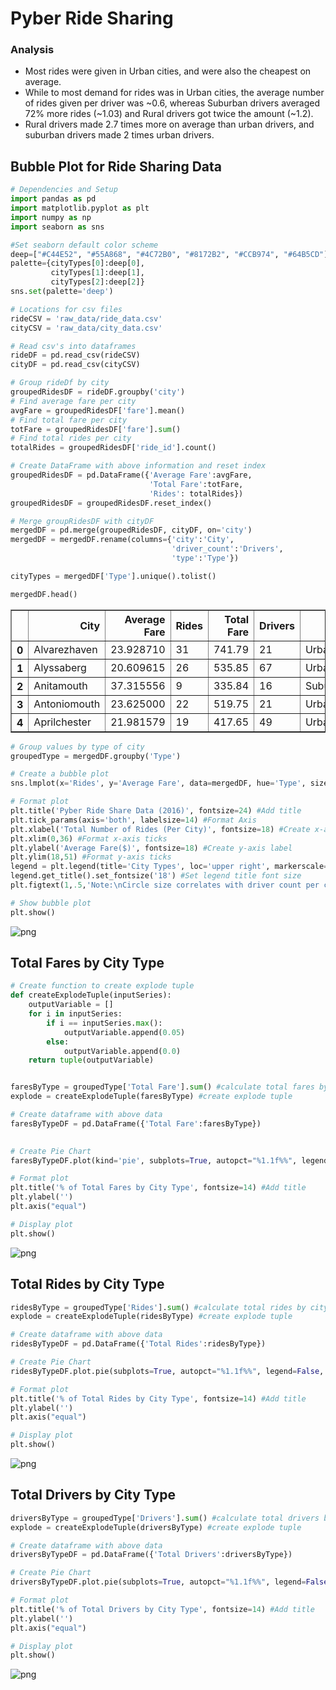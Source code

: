 
# Pyber Ride Sharing

### Analysis
- Most rides were given in Urban cities, and were also the cheapest on average.
- While to most demand for rides was in Urban cities, the average number of rides given per driver was ~0.6, whereas  Suburban drivers averaged 72% more rides (~1.03) and Rural drivers got twice the amount (~1.2).
- Rural drivers made 2.7 times more on average than urban drivers, and suburban drivers made 2 times urban drivers. 

## Bubble Plot for Ride Sharing Data


```python
# Dependencies and Setup
import pandas as pd
import matplotlib.pyplot as plt
import numpy as np
import seaborn as sns

#Set seaborn default color scheme
deep=["#C44E52", "#55A868", "#4C72B0", "#8172B2", "#CCB974", "#64B5CD"]
palette={cityTypes[0]:deep[0],
         cityTypes[1]:deep[1],
         cityTypes[2]:deep[2]}
sns.set(palette='deep')

# Locations for csv files
rideCSV = 'raw_data/ride_data.csv'
cityCSV = 'raw_data/city_data.csv'

# Read csv's into dataframes
rideDF = pd.read_csv(rideCSV)
cityDF = pd.read_csv(cityCSV)

# Group rideDf by city
groupedRidesDF = rideDF.groupby('city')
# Find average fare per city
avgFare = groupedRidesDF['fare'].mean()
# Find total fare per city
totFare = groupedRidesDF['fare'].sum()
# Find total rides per city
totalRides = groupedRidesDF['ride_id'].count()

# Create DataFrame with above information and reset index
groupedRidesDF = pd.DataFrame({'Average Fare':avgFare,
                               'Total Fare':totFare,
                               'Rides': totalRides})
groupedRidesDF = groupedRidesDF.reset_index()

# Merge groupRidesDF with cityDF
mergedDF = pd.merge(groupedRidesDF, cityDF, on='city')
mergedDF = mergedDF.rename(columns={'city':'City',
                                    'driver_count':'Drivers',
                                    'type':'Type'})

cityTypes = mergedDF['Type'].unique().tolist()

mergedDF.head()
```




<div>
<style>
    .dataframe thead tr:only-child th {
        text-align: right;
    }

    .dataframe thead th {
        text-align: left;
    }

    .dataframe tbody tr th {
        vertical-align: top;
    }
</style>
<table border="1" class="dataframe">
  <thead>
    <tr style="text-align: right;">
      <th></th>
      <th>City</th>
      <th>Average Fare</th>
      <th>Rides</th>
      <th>Total Fare</th>
      <th>Drivers</th>
      <th>Type</th>
    </tr>
  </thead>
  <tbody>
    <tr>
      <th>0</th>
      <td>Alvarezhaven</td>
      <td>23.928710</td>
      <td>31</td>
      <td>741.79</td>
      <td>21</td>
      <td>Urban</td>
    </tr>
    <tr>
      <th>1</th>
      <td>Alyssaberg</td>
      <td>20.609615</td>
      <td>26</td>
      <td>535.85</td>
      <td>67</td>
      <td>Urban</td>
    </tr>
    <tr>
      <th>2</th>
      <td>Anitamouth</td>
      <td>37.315556</td>
      <td>9</td>
      <td>335.84</td>
      <td>16</td>
      <td>Suburban</td>
    </tr>
    <tr>
      <th>3</th>
      <td>Antoniomouth</td>
      <td>23.625000</td>
      <td>22</td>
      <td>519.75</td>
      <td>21</td>
      <td>Urban</td>
    </tr>
    <tr>
      <th>4</th>
      <td>Aprilchester</td>
      <td>21.981579</td>
      <td>19</td>
      <td>417.65</td>
      <td>49</td>
      <td>Urban</td>
    </tr>
  </tbody>
</table>
</div>




```python
# Group values by type of city
groupedType = mergedDF.groupby('Type')

# Create a bubble plot
sns.lmplot(x='Rides', y='Average Fare', data=mergedDF, hue='Type', size=10, aspect=1.5, fit_reg=False, legend=False, palette=palette, scatter_kws={'s': mergedDF['Drivers']*10,'linewidths':1,'edgecolor':'black'})

# Format plot
plt.title('Pyber Ride Share Data (2016)', fontsize=24) #Add title
plt.tick_params(axis='both', labelsize=14) #Format Axis
plt.xlabel('Total Number of Rides (Per City)', fontsize=18) #Create x-axis label
plt.xlim(0,36) #Format x-axis ticks
plt.ylabel('Average Fare($)', fontsize=18) #Create y-axis label
plt.ylim(18,51) #Format y-axis ticks
legend = plt.legend(title='City Types', loc='upper right', markerscale=.75, fontsize=14) #Create legend
legend.get_title().set_fontsize('18') #Set legend title font size
plt.figtext(1,.5,'Note:\nCircle size correlates with driver count per city.',fontsize=14) #Add note

# Show bubble plot
plt.show()
```


![png](outputs/output_4_0.png)


## Total Fares by City Type


```python
# Create function to create explode tuple
def createExplodeTuple(inputSeries):
    outputVariable = []
    for i in inputSeries:
        if i == inputSeries.max():
            outputVariable.append(0.05)
        else:
            outputVariable.append(0.0)
    return tuple(outputVariable)


faresByType = groupedType['Total Fare'].sum() #calculate total fares by city type
explode = createExplodeTuple(faresByType) #create explode tuple

# Create dataframe with above data
faresByTypeDF = pd.DataFrame({'Total Fare':faresByType})
    

# Create Pie Chart
faresByTypeDF.plot(kind='pie', subplots=True, autopct="%1.1f%%", legend=False, explode=explode)

# Format plot
plt.title('% of Total Fares by City Type', fontsize=14) #Add title
plt.ylabel('')
plt.axis("equal")

# Display plot
plt.show()
```


![png](outputs/output_6_0.png)


## Total Rides by City Type


```python
ridesByType = groupedType['Rides'].sum() #calculate total rides by city type
explode = createExplodeTuple(ridesByType) #create explode tuple

# Create dataframe with above data
ridesByTypeDF = pd.DataFrame({'Total Rides':ridesByType})

# Create Pie Chart
ridesByTypeDF.plot.pie(subplots=True, autopct="%1.1f%%", legend=False, explode=explode)

# Format plot
plt.title('% of Total Rides by City Type', fontsize=14) #Add title
plt.ylabel('')
plt.axis("equal")

# Display plot
plt.show()
```


![png](outputs/output_8_0.png)


## Total Drivers by City Type


```python
driversByType = groupedType['Drivers'].sum() #calculate total drivers by city type
explode = createExplodeTuple(driversByType) #create explode tuple

# Create dataframe with above data
driversByTypeDF = pd.DataFrame({'Total Drivers':driversByType})

# Create Pie Chart
driversByTypeDF.plot.pie(subplots=True, autopct="%1.1f%%", legend=False, explode=explode)

# Format plot
plt.title('% of Total Drivers by City Type', fontsize=14) #Add title
plt.ylabel('')
plt.axis("equal")

# Display plot
plt.show()
```


![png](outputs/output_10_0.png)



```python

```
